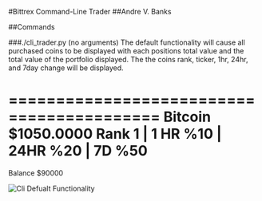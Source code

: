 #Bittrex Command-Line Trader
##Andre V. Banks

##Commands

###./cli_trader.py (no arguments)
The default functionality will cause all purchased coins to be displayed with each positions total value and the total value of the portfolio displayed.
The the coins rank, ticker, 1hr, 24hr, and 7day change will be displayed.

==========================================
Bitcoin $1050.0000
Rank 1 | 1 HR %10 | 24HR %20 | 7D %50
==========================================
Balance $90000

![Cli Defualt Functionality](https://media.giphy.com/media/l0EoBilWm7mOSksta/giphy.gif)



